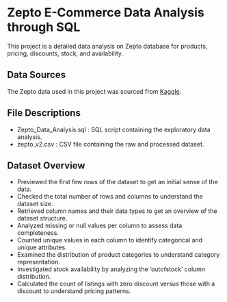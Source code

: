 # Zepto E-Commerce Data Analysis through SQL
This project is a detailed data analysis on Zepto database for products, pricing, discounts, stock, and availability.

## Data Sources
The Zepto data used in this project was sourced from [Kaggle](https://www.kaggle.com/datasets/palvinder2006/zepto-inventory-dataset/data?select=zepto_v2.csv).

## File Descriptions
- Zepto_Data_Analysis.sql : SQL script containing the exploratory data analysis.
- zepto_v2.csv : CSV file containing the raw and processed dataset.

## Dataset Overview
- Previewed the first few rows of the dataset to get an initial sense of the data.
- Checked the total number of rows and columns to understand the dataset size.
- Retrieved column names and their data types to get an overview of the dataset structure.
- Analyzed missing or null values per column to assess data completeness.
- Counted unique values in each column to identify categorical and unique attributes.
- Examined the distribution of product categories to understand category representation.
- Investigated stock availability by analyzing the ‘outofstock’ column distribution.
- Calculated the count of listings with zero discount versus those with a discount to understand pricing patterns.
